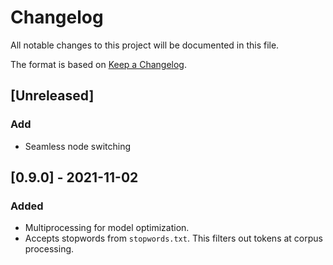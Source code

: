 # Changelog
All notable changes to this project will be documented in this file.

The format is based on [Keep a Changelog](https://keepachangelog.com/en/1.0.0/).

## [Unreleased]
### Add
- Seamless node switching

## [0.9.0] - 2021-11-02
### Added
- Multiprocessing for model optimization.
- Accepts stopwords from `stopwords.txt`. This filters out tokens at corpus processing.

<!-- ### Changed
- Start using "changelog" over "change log" since it's the common usage.

### Removed
- Obsolete conf file -->
